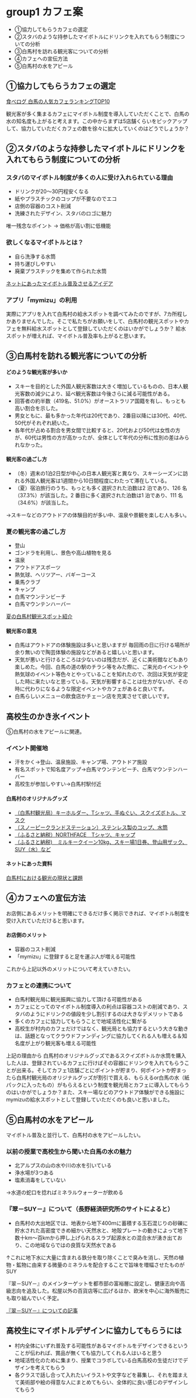 # group1 カフェ案

- ①協力してもらうカフェの選定
- ②スタバのような持参したマイボトルにドリンクを入れてもらう制度についての分析
- ③白馬村を訪れる観光客についての分析
- ④カフェへの宣伝方法
- ⑤白馬村の水をアピール

## ①協力してもらうカフェの選定
[食べログ 白馬の人気カフェランキングTOP10](https://s.tabelog.com/cafe/nagano/A2005/A200503/rank/)

観光客が多く集まるカフェにマイボトル制度を導入していただくことで、白馬の水の知名度も上がると考えます。この中からまずは5店舗くらいをピックアップして、協力していただくカフェの数を徐々に拡大していくのはどうでしょうか？

## ②スタバのような持参したマイボトルにドリンクを入れてもらう制度についての分析
### スタバのマイボトル制度が多くの人に受け入れられている理由
- ドリンクが20～30円程安くなる
- 紙やプラスチックのコップが不要なのでエコ
- 店側の容器のコスト削減
- 洗練されたデザイン、スタバのロゴに魅力

唯一残念なポイント → 価格が高い割に低機能

### 欲しくなるマイボトルとは？
- 自ら洗浄する水筒
- 持ち運びしやすい
- 廃棄プラスチックを集めて作られた水筒

[ネットにあったマイボトル普及させるアイデア](https://ideasforgood.jp/matome-my-bottle/)

### アプリ「mymizu」の利用
実際にアプリを入れて白馬村の給水スポットを調べてみたのですが、7カ所程しかありませんでした。そこで私たちがお願いをして、白馬村の観光スポットやカフェを無料給水スポットとして登録していただくのはいかがでしょうか？ 給水スポットが増えれば、マイボトル普及率も上がると思います。

## ③白馬村を訪れる観光客についての分析
#### どのような観光客が多いか
- スキーを目的とした外国人観光客数は大きく増加しているものの、日本人観光客数の減少により、延べ観光客数は今後さらに減る可能性がある。
-  回答者の約半数（419名、51.0%）がオーストラリア国籍を有し、もっとも高い割合を示した。
- 男女ともに、最も多かった年代は20代であり、2番目以降には30代、40代、50代がそれぞれ続いた。
- 各年代が占める割合を男女間で比較すると、20代および50代は女性の方が、60代は男性の方が高かったが、全体として年代の分布に性別の差はみられなかった。

#### 観光客の過ごし方
- （冬）週末の1泊2日型が中心の日本人観光客と異なり、スキーシーズンに訪れる外国人観光客は1週間から10日間程度にわたって滞在している。
- （夏）宿泊旅行のうち、もっとも多く選択された泊数は2 泊であり、126 名（37.3%）が該当した。2 番目に多く選択された泊数は1 泊であり、111 名（34.6%）が該当した。

→スキーなどのアウトドアの体験目的が多い中、温泉や景観を楽しむ人も多い。

### 夏の観光客の過ごし方
- 登山
- ゴンドラを利用し、景色や高山植物を見る
- 温泉
- アウトドアスポーツ
- 熱気球、ヘリツアー、バギーコース
- 乗馬クラブ
- キャンプ
- 白馬マウンテンビーチ
- 白馬マウンテンハーバー

[夏の白馬村観光スポット紹介](https://www.nsd-hakuba.jp/hakuba-summer/must-spot.html)

#### 観光客の意見
- 白馬はアウトドアの体験施設は多いと思いますが 毎回雨の日に行ける場所が余り無いので陶芸体験の施設などがあると嬉しいと思います。
- 天気が悪いと行けるところは少ないのは残念だが、近くに美術館などもあり楽しめた。今回、白馬の道の駅のチラシ等をみた際に、ご来光のイベントや熱気球のイベント等色々とやっていることを知れたので、次回は天気が安定した時に来たいなと思っている。天気が影響することは仕方がないが、その時に代わりになるような限定イベントやカフェがあると良いです。
- 白馬らしいメニューの飲食店かチェーン店を充実させて欲しいです。

## 高校生のかき氷イベント
⑤白馬村の水をアピールに関連。

### イベント開催地
- 汗をかく→登山、温泉施設、キャンプ場、アウトドア施設
- 有名スポットで知名度アップ→白馬マウンテンビーチ、白馬マウンテンハーバー
- 高校生が参加しやすい→白馬村駅付近


#### 白馬村のオリジナルグッズ
- [（白馬村観光局）キーホルダー、Tシャツ、手ぬぐい、スクイズボトル、マスク](https://hakubaoriginal.shop/)
- [（スノーピークランドステーション）ステンレス製のコップ、水筒](https://www.snowpeak.co.jp/landstation/hakuba/facility/store/)
- [（ふるさと納税）NORTHFACE　Tシャツ、キャップ](https://search.rakuten.co.jp/search/mall/%E3%81%B5%E3%82%8B%E3%81%95%E3%81%A8%E7%B4%8D%E7%A8%8E+%E7%99%BD%E9%A6%AC%E6%9D%91+%E3%83%8E%E3%83%BC%E3%82%B9%E3%83%95%E3%82%A7%E3%82%A4%E3%82%B9/)
- [（ふるさと納税)　ミルキークイーン10kg、スキー場1日券、登山用ザック、SUY（水）など](https://www.furusato-tax.jp/city/product/20485)

#### ネットにあった資料
[白馬村における観光の現状と課題](https://www.vill.hakuba.lg.jp/material/files/group/2/03_73905883.pdf)

## ④カフェへの宣伝方法
お店側にあるメリットを明確にできるだけ多く掲示できれば、マイボトル制度を受け入れていただけると思います。

#### お店側のメリット
- 容器のコスト削減
- 「mymizu」に登録すると足を運ぶ人が増える可能性

これから上記以外のメリットについて考えていきたい。

### カフェとの連携について
- 白馬村観光局に観光振興に協力して頂ける可能性がある
- カフェにとってのマイボトル制度導入の利点は容器コストの削減であり、スタバのようにドリンクの値段を少し割引するのは大きなデメリットである
- 多くのカフェに協力してもらうことで地域活性化に繋がる
- 高校生が村内のカフェだけではなく、観光局とも協力するという大きな動きは、話題となってクラウドファンディングに協力してくれる人も増える＆知名度が上がり観光客も増える可能性

上記の理由から
白馬村のオリジナルグッズであるスクイズボトルか水筒を購入した人は、登録されているカフェに行けばその容器にドリンクを入れてもらうことが出来る。そしてカフェ1店舗ごとにポイントが貯まり、何ポイントか貯まったら白馬村観光局のオリジナルグッズが割引で買える、もらえるor白馬の水（紙パックに入ったもの）がもらえるという制度を観光局とカフェに導入してもらうのはいかがでしょうか？また、スキー場などのアウトドア体験ができる施設にmymizuの給水スポットとして登録していただくのも良いと思いました。

## ⑤白馬村の水をアピール
マイボトル普及と並行して、白馬村の水をアピールしたい。

### 以前の授業で高校生から聞いた白馬の水の魅力
- 北アルプスの山の水や川の水を引いている
- 浄水場が3つある
- 塩素消毒をしていない

→水道の蛇口を捻ればミネラルウォーターが飲める

### 『翠－SUY－』について（長野経済研究所のサイトによると）
- 白馬村の大出地区では、地表から地下400ｍに蓄積する玉石混じりの砂礫に貯水された高密度できめ細かい天然水と、地殻プレートの動きによって地下数十km～百kmから押し上げられるスラブ起源水との混合水が湧き出ており、この地域ならではの良質な天然水である

↑これに地下水に大量に含まれる鉄分を取り除くことで臭みを消し、天然の植物・鉱物に由来する微量のミネラルを配合することで旨味を増幅させたものがSUY

『翠－SUY－』のメインターゲットを都市部の富裕層に設定し、健康志向や高級志向を追及した。松屋以外の百貨店等に広げるほか、欧米を中心に海外販売にも取り組んでいく予定。

[『翠－SUY－』についての記事](http://www.neri.or.jp/www/contents/1552005308155/index.html)


## 高校生にマイボトルデザインに協力してもらうには
- 村内全体にいずれ普及する可能性があるマイボトルをデザインできるということが伝われば、賞品が無くても協力してくれる人はいると思う
- 地域活性化のために集まり、授業でコラボしている白馬高校の生徒だけでデザインを考えてもらう
- 各クラスで話し合って入れたいイラストや文字などを募集し、それを踏まえて美術部や絵の得意な人にまとめてもらい、全体的に良い感じのデザインしてもらう
